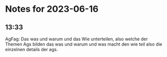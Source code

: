 # Notes for 2023-06-16

## 13:33

AgFag:
Das was und warum und das Wie unterteilen, also welche der Themen Ags
bilden das was und warum und was macht den wie teil also die
einzelnen details der ags.

